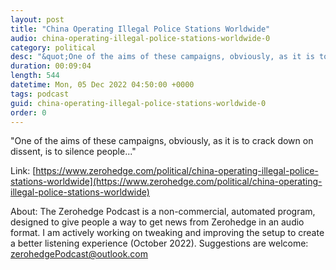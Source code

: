 ```yaml
---
layout: post
title: "China Operating Illegal Police Stations Worldwide"
audio: china-operating-illegal-police-stations-worldwide-0
category: political
desc: "&quot;One of the aims of these campaigns, obviously, as it is to crack down on dissent, is to silence people...&quot;"
duration: 00:09:04
length: 544
datetime: Mon, 05 Dec 2022 04:50:00 +0000
tags: podcast
guid: china-operating-illegal-police-stations-worldwide-0
order: 0
---
```

&quot;One of the aims of these campaigns, obviously, as it is to crack down on dissent, is to silence people...&quot;

Link: [https://www.zerohedge.com/political/china-operating-illegal-police-stations-worldwide](https://www.zerohedge.com/political/china-operating-illegal-police-stations-worldwide)

About: The Zerohedge Podcast is a non-commercial, automated program, designed to give people a way to get news from Zerohedge in an audio format.  I am actively working on tweaking and improving the setup to create a better listening experience (October 2022).  Suggestions are welcome: [zerohedgePodcast@outlook.com](mailto:zerohedgePodcast@outlook.com)